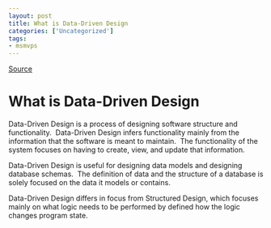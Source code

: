 ```yaml
---
layout: post
title: What is Data-Driven Design
categories: ['Uncategorized']
tags:
- msmvps
---
```

[Source](http://blogs.msmvps.com/peterritchie/2010/02/15/what-is-data-driven-design/ "Permalink to What is Data-Driven Design")

# What is Data-Driven Design

Data-Driven Design is a process of designing software structure and functionality.  Data-Driven Design infers functionality mainly from the information that the software is meant to maintain.  The functionality of the system focuses on having to create, view, and update that information.

Data-Driven Design is useful for designing data models and designing database schemas.  The definition of data and the structure of a database is solely focused on the data it models or contains.

Data-Driven Design differs in focus from Structured Design, which focuses mainly on what logic needs to be performed by defined how the logic changes program state.

